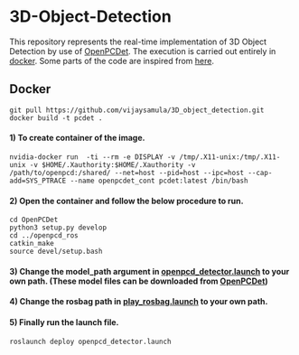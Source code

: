 # 3D-Object-Detection
This repository represents the real-time implementation of 3D Object Detection by use of [OpenPCDet](https://github.com/open-mmlab/OpenPCDet). The execution is carried out entirely in [docker](https://www.docker.com/).
Some parts of the code are inspired from [here](https://github.com/Cram3r95/OpenPCDet-ROS).
## Docker 
```
git pull https://github.com/vijaysamula/3D_object_detection.git
docker build -t pcdet .

```
#### 1) To create container of the image.
```
nvidia-docker run  -ti --rm -e DISPLAY -v /tmp/.X11-unix:/tmp/.X11-unix -v $HOME/.Xauthority:$HOME/.Xauthority -v /path/to/openpcd:/shared/ --net=host --pid=host --ipc=host --cap-add=SYS_PTRACE --name openpcdet_cont pcdet:latest /bin/bash
```

#### 2) Open the container and follow the below procedure to run.
```
cd OpenPCDet 
python3 setup.py develop
cd ../openpcd_ros
catkin_make
source devel/setup.bash
```

#### 3) Change the model_path argument in [openpcd_detector.launch](openpcd_ros/src/deploy/launch/openpcd_detector.launch) to your own path. (These model files can be downloaded from [OpenPCDet](https://github.com/open-mmlab/OpenPCDet))
#### 4) Change the rosbag path in [play_rosbag.launch](openpcd_ros/src/deploy/launch/play_rosbag.launch) to your own path.

#### 5) Finally run the launch file.
```
roslaunch deploy openpcd_detector.launch
```
